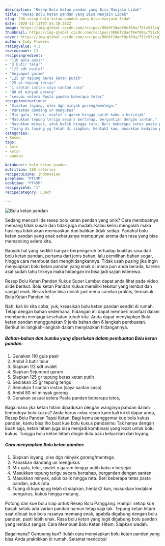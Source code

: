 ```yaml
---
description: "Resep Bolu ketan pandan yang Bisa Manjain Lidah"
title: "Resep Bolu ketan pandan yang Bisa Manjain Lidah"
slug: 798-resep-bolu-ketan-pandan-yang-bisa-manjain-lidah
date: 2020-11-11T07:55:10.382Z
image: https://img-global.cpcdn.com/recipes/98b6f2dadf0ef89a/751x532cq70/bolu-ketan-pandan-foto-resep-utama.jpg
thumbnail: https://img-global.cpcdn.com/recipes/98b6f2dadf0ef89a/751x532cq70/bolu-ketan-pandan-foto-resep-utama.jpg
cover: https://img-global.cpcdn.com/recipes/98b6f2dadf0ef89a/751x532cq70/bolu-ketan-pandan-foto-resep-utama.jpg
author: Cody Flowers
ratingvalue: 4.3
reviewcount: 12
recipeingredient:
- "110 gula pasir"
- "3 butir telur"
- "1/2 sdt ovalet"
- "Sejumput garam"
- "125 gr tepung beras ketan putih"
- "25 gr tepung terigu"
- "1 santan instan saya santan sasa"
- "80 ml minyak goreng"
- "sesuai selera Pasta pandan beberapa tetes"
recipeinstructions:
- "Siapkan loyang, oles dgn minyak goreng/mentega."
- "Panaskan dandang un mengukus"
- "Mix gula, telur, ovalet n garam hingga putih kaku n berjejak"
- "Masukkan tepung terigu secara bertahap, bergantian dengan santan."
- "Masukkan minyak, aduk balik hingga rata. Beri beberapa tetes pasta pandan, aduk rata."
- "Tuang di loyang yg telah di siapkan, hentak2 kan, masukkan kedalam pengukus, kukus hingga matang."
categories:
- Resep
tags:
- bolu
- ketan
- pandan

katakunci: bolu ketan pandan 
nutrition: 180 calories
recipecuisine: Indonesian
preptime: "PT14M"
cooktime: "PT45M"
recipeyield: "1"
recipecategory: Lunch

---
```



![Bolu ketan pandan](https://img-global.cpcdn.com/recipes/98b6f2dadf0ef89a/751x532cq70/bolu-ketan-pandan-foto-resep-utama.jpg)

Sedang mencari ide resep bolu ketan pandan yang unik? Cara membuatnya memang tidak susah dan tidak juga mudah. Kalau keliru mengolah maka hasilnya tidak akan memuaskan dan bahkan tidak sedap. Padahal bolu ketan pandan yang enak seharusnya mempunyai aroma dan rasa yang bisa memancing selera kita.

Banyak hal yang sedikit banyak berpengaruh terhadap kualitas rasa dari bolu ketan pandan, pertama dari jenis bahan, lalu pemilihan bahan segar, hingga cara membuat dan menghidangkannya. Tidak usah pusing jika ingin menyiapkan bolu ketan pandan yang enak di mana pun anda berada, karena asal sudah tahu triknya maka hidangan ini bisa jadi sajian istimewa.

Resep Bolu Ketan Pandan Kukus Super Lembut dapat anda lihat pada video slide berikut. Bolu ketan Pandan Kukus memiliki tekstur yang lembut dan sangat enak. Beras ketan bisa diolah jadi menu camilan praktis, termasuk Bola Ketan Pandan ini.


Nah, kali ini kita coba, yuk, kreasikan bolu ketan pandan sendiri di rumah. Tetap dengan bahan sederhana, hidangan ini dapat memberi manfaat dalam membantu menjaga kesehatan tubuh kita. Anda dapat menyiapkan Bolu ketan pandan menggunakan 9 jenis bahan dan 6 langkah pembuatan. Berikut ini langkah-langkah dalam menyiapkan hidangannya.

<!--inarticleads1-->

##### Bahan-bahan dan bumbu yang diperlukan dalam pembuatan Bolu ketan pandan:

1. Gunakan 110 gula pasir
1. Ambil 3 butir telur
1. Siapkan 1/2 sdt ovalet
1. Siapkan Sejumput garam
1. Siapkan 125 gr tepung beras ketan putih
1. Sediakan 25 gr tepung terigu
1. Sediakan 1 santan instan (saya santan sasa)
1. Ambil 80 ml minyak goreng
1. Gunakan sesuai selera Pasta pandan beberapa tetes,


Bagaimana jika ketan hitam dipadukan dengan wanginya pandan dalam lembutnya bolu kukus? Anda harus coba resep kami kali ini di dapur anda, Resep Bolu Pandan Tapai Ketan. Bagi kamu penggemar kue bolu kukus pandan, kamu bisa lho buat kue bolu kukus pandanmu Tak hanya dengan buah saja, ketan hitam juga bisa menjadi kombinasi yang lezat untuk bolu kukus. Tunggu bolu ketan hitam dingin dulu baru keluarkan dari loyang. 

<!--inarticleads2-->

##### Cara menyiapkan Bolu ketan pandan:

1. Siapkan loyang, oles dgn minyak goreng/mentega.
1. Panaskan dandang un mengukus
1. Mix gula, telur, ovalet n garam hingga putih kaku n berjejak
1. Masukkan tepung terigu secara bertahap, bergantian dengan santan.
1. Masukkan minyak, aduk balik hingga rata. Beri beberapa tetes pasta pandan, aduk rata.
1. Tuang di loyang yg telah di siapkan, hentak2 kan, masukkan kedalam pengukus, kukus hingga matang.


Potong dan kue bolu siap untuk Resep Bolu Panggang. Hampir setiap kue basah selalu ada varian pandan namun tetap saja tak. Tepung ketan hitam saat dibuat kue bolu rasanya memang enak, apabila digabung dengan bolu pandan, pasti lebih enak. Rasa bolu ketan yang legit digabung bolu pandan yang lembut sangat. Cara Membuat Bolu Ketan Hitam: Siapkan wadah. 

Bagaimana? Gampang kan? Itulah cara menyiapkan bolu ketan pandan yang bisa Anda praktikkan di rumah. Selamat mencoba!
